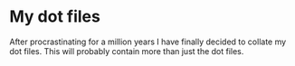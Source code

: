 # My dot files

After procrastinating for a million years I have finally decided to collate my dot files. This will probably contain more than just the dot files.


